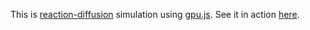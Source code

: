 This is [reaction-diffusion](https://en.wikipedia.org/wiki/Reaction%E2%80%93diffusion_system) simulation using [gpu.js](https://github.com/gpujs/gpu.js). See it in action [here](https://laserchicken.github.io/reaction_diffusion/).